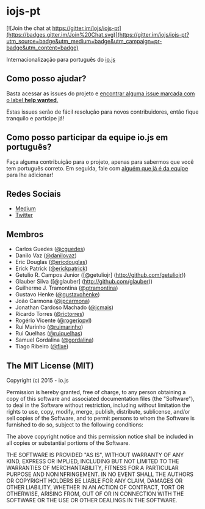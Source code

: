 # iojs-pt

[![Join the chat at https://gitter.im/iojs/iojs-pt](https://badges.gitter.im/Join%20Chat.svg)](https://gitter.im/iojs/iojs-pt?utm_source=badge&utm_medium=badge&utm_campaign=pr-badge&utm_content=badge)

Internacionalização para português do [io.js](http://iojs.org)

## Como posso ajudar?
Basta acessar as issues do projeto e [encontrar alguma issue marcada com o label __help wanted__.](https://github.com/iojs/iojs-pt/labels/help%20wanted)

Estas issues serão de fácil resolução para novos contribuidores, então fique tranquilo e participe já!

## Como posso participar da equipe io.js em português?
Faça alguma contribuição para o projeto, apenas para sabermos que você tem português correto.
Em seguida, fale com [alguém que já é da equipe](#membros) para lhe adicionar!

## Redes Sociais

* [Medium](https://medium.com/@iojs_pt)
* [Twitter](https://twitter.com/iojs_pt)

## Membros

* Carlos Guedes ([@cguedes](https://github.com/cguedes))
* Danilo Vaz ([@danilovaz](https://github.com/danilovaz))
* Eric Douglas ([@ericdouglas](https://github.com/ericdouglas))
* Erick Patrick ([@erickpatrick](http://github.com/erickpatrick))
* Getulio R. Campos Junior ([@getuliojr] (http://github.com/getuliojr))
* Glauber Silva ([@glauber] (http://github.com/glauber))
* Guilherme J. Tramontina ([@gtramontina](https://github.com/gtramontina))
* Gustavo Henke ([@gustavohenke](https://github.com/gustavohenke))
* João Carmona ([@jpcarmona](https://github.com/jpcarmona))
* Jonathan Cardoso Machado ([@jcmais](https://github.com/JCMais))
* Ricardo Torres ([@rictorres](https://github.com/rictorres))
* Rogério Vicente ([@rogeriopvl](https://github.com/rogeriopvl))
* Rui Marinho ([@ruimarinho](https://github.com/ruimarinho))
* Rui Quelhas ([@ruiquelhas](https://github.com/ruiquelhas))
* Samuel Gordalina ([@gordalina](https://github.com/gordalina))
* Tiago Ribeiro ([@fixe](https://github.com/fixe))

## The MIT License (MIT)

Copyright (c) 2015 - io.js

Permission is hereby granted, free of charge, to any person obtaining a copy of this software and associated documentation files (the "Software"), to deal in the Software without restriction, including without limitation the rights to use, copy, modify, merge, publish, distribute, sublicense, and/or sell copies of the Software, and to permit persons to whom the Software is furnished to do so, subject to the following conditions:

The above copyright notice and this permission notice shall be included in all copies or substantial portions of the Software.

THE SOFTWARE IS PROVIDED "AS IS", WITHOUT WARRANTY OF ANY KIND, EXPRESS OR IMPLIED, INCLUDING BUT NOT LIMITED TO THE WARRANTIES OF MERCHANTABILITY, FITNESS FOR A PARTICULAR PURPOSE AND NONINFRINGEMENT. IN NO EVENT SHALL THE AUTHORS OR COPYRIGHT HOLDERS BE LIABLE FOR ANY CLAIM, DAMAGES OR OTHER LIABILITY, WHETHER IN AN ACTION OF CONTRACT, TORT OR OTHERWISE, ARISING FROM, OUT OF OR IN CONNECTION WITH THE SOFTWARE OR THE USE OR OTHER DEALINGS IN THE SOFTWARE.
